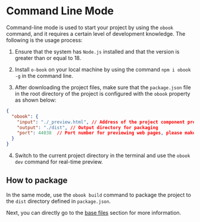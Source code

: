 # Command Line Mode

Command-line mode is used to start your project by using the `obook` command, and it requires a certain level of development knowledge. The following is the usage process:

1. Ensure that the system has `Node.js` installed and that the version is greater than or equal to 18.

2. Install `o-book` on your local machine by using the command `npm i obook -g` in the command line.

3. After downloading the project files, make sure that the `package.json` file in the root directory of the project is configured with the `obook` property as shown below:

```json
{
  "obook": {
    "input": "./_preview.html", // Address of the project component preview page
    "output": "./dist", // Output directory for packaging
    "port": 44038  // Port number for previewing web pages, please make sure the port number does not conflict with other services
  }
}
```

4. Switch to the current project directory in the terminal and use the `obook dev` command for real-time preview.

## How to package

In the same mode, use the `obook build` command to package the project to the `dist` directory defined in `package.json`.

Next, you can directly go to the [base files](../base-files.md) section for more information.
